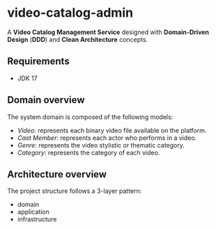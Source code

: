 # video-catalog-admin
A **Video Catalog Management Service** designed with **Domain-Driven Design** (**DDD**) and **Clean Architecture** concepts.

## Requirements
- JDK 17

## Domain overview
The system domain is composed of the following models:
- _Video_: represents each binary video file available on the platform.
- _Cast Member_: represents each actor who performs in a video.
- _Genre_: represents the video stylistic or thematic category.
- _Category_: represents the category of each video.
 
## Architecture overview
The project structure follows a 3-layer pattern:
- domain
- application
- infrastructure
